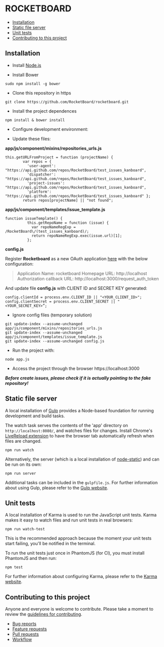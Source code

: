 # ROCKETBOARD

* [Installation](https://github.com/RocketBoard/rocketboard#installation)
* [Static file server](https://github.com/RocketBoard/rocketboard#static-file-server)
* [Unit tests](https://github.com/RocketBoard/rocketboard#unit-tests)
* [Contributing to this project](https://github.com/RocketBoard/rocketboard#contributing-to-this-project)

## Installation

* Install [Node.js](http://nodejs.org/download/)

* Install Bower 
```
sudo npm install -g bower
```

* Clone this repository in https
```
git clone https://github.com/RocketBoard/rocketboard.git
```
 
* Install the project dependences
```
npm install & bower install
```
 
* Configure development environment: 

 * Update these files:

**app/js/component/mixins/repositories_urls.js**
 
```  
this.getURLFromProject = function (projectName) {
        var repos = {
          'user-agent': "https://api.github.com/repos/RocketBoard/test_issues_kanboard",
          'dispatcher': "https://api.github.com/repos/RocketBoard/test_issues_kanboard",
          'project-issues': "https://api.github.com/repos/RocketBoard/test_issues_kanboard",
          'platform': "https://api.github.com/repos/RocketBoard/test_issues_kanboard" };
        return repos[projectName] || "not found";
```
**app/js/component/templates/issue_template.js**	

    function issueTemplate() {
              this.getRepoName = function (issue) {
                var repoNameRegExp = /RocketBoard\/(test_issues_kanboard)/;
                return repoNameRegExp.exec(issue.url)[1];
              };

 

**config.js**
 
Register **Rocketboard** as a new OAuth application [here](https://github.com/settings/applications/new) with the below configuration:

>Application Name: rocketboard
>Homepage URL: http://localhost
>Authorization callback URL: http://localhost:3000/request_auth_token

And update file **config.js** with CLIENT ID and SECRET KEY generated:

    config.clientId = process.env.CLIENT_ID || "<YOUR_CLIENT_ID>";
    config.clientSecret = process.env.CLIENT_SECRET || "<YOUR_SECRET_KEY>”;

 
* Ignore config files (temporary solution)
```
git update-index --assume-unchanged app/js/component/mixins/repositories_urls.js
git update-index --assume-unchanged app/js/component/templates/issue_template.js
git update-index --assume-unchanged config.js
```
 
*  Run the project with:
```
node app.js
```

* Access the project through the browser
https://localhost:3000
 
***Before create issues, please check if it is actually pointing to the fake repository!*** 



## Static file server

A local installation of [Gulp](http://gulpjs.com) provides a Node-based
foundation for running development and build tasks.

The watch task serves the contents of the 'app' directory on
`http://localhost:8080/`, and watches files for changes. Install Chrome's
[LiveReload extension](https://chrome.google.com/webstore/detail/livereload/jnihajbhpnppcggbcgedagnkighmdlei)
to have the browser tab automatically refresh when files are changed.

```
npm run watch
```

Alternatively, the server (which is a local installation of
[node-static](https://github.com/cloudhead/node-static/)) and can be run on its
own:

```
npm run server
```

Additional tasks can be included in the `gulpfile.js`. For further information
about using Gulp, please refer to the [Gulp website](http://gulpjs.com/).


## Unit tests

A local installation of Karma is used to run the JavaScript unit tests.
Karma makes it easy to watch files and run unit tests in real browsers:

```
npm run watch-test
```

This is the recommended approach because the moment your unit tests start
failing, you'll be notified in the terminal.

To run the unit tests just once in PhantomJS (for CI), you must install
PhantomJS and then run:

```
npm test
```

For further information about configuring Karma, please refer to the [Karma
website](http://karma-runner.github.io/).


## Contributing to this project

Anyone and everyone is welcome to contribute. Please take a moment to
review the [guidelines for contributing](CONTRIBUTING.md).

* [Bug reports](CONTRIBUTING.md#bugs)
* [Feature requests](CONTRIBUTING.md#features)
* [Pull requests](CONTRIBUTING.md#pull-requests)
* [Workflow](WORKFLOW.md)
